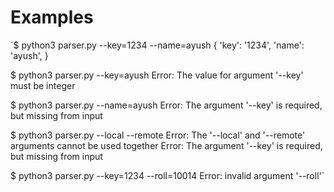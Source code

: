 # Examples
`$ python3 parser.py --key=1234 --name=ayush
   { 
     'key': '1234',
     'name': 'ayush',
   }

 $ python3 parser.py --key=ayush
   Error: The value for argument '--key' must be integer

 $ python3 parser.py --name=ayush
   Error: The argument '--key' is required, but missing from input

 $ python3 parser.py --local --remote
   Error: The '--local' and '--remote' arguments cannot be used together
   Error: The argument '--key' is required, but missing from input

 $ python3 parser.py --key=1234 --roll=10014
   Error: invalid argument '--roll'`

